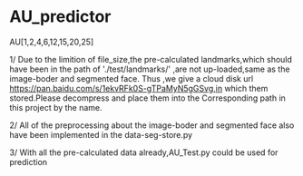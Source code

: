# AU_predictor
AU[1,2,4,6,12,15,20,25]

1/ Due to the limition of file_size,the pre-calculated landmarks,which should have been in the path of './test/landmarks/' ,are not up-loaded,same as the image-boder and segmented face.
Thus ,we give a cloud disk url https://pan.baidu.com/s/1ekvRFk0S-gTPaMyN5gGSvg,in which them stored.Please decompress and place them into the Corresponding path in this project by the name.

2/ All of the preprocessing about the image-boder and segmented face also have been implemented in the data-seg-store.py

3/ With all the pre-calculated data already,AU_Test.py could be used for prediction 



